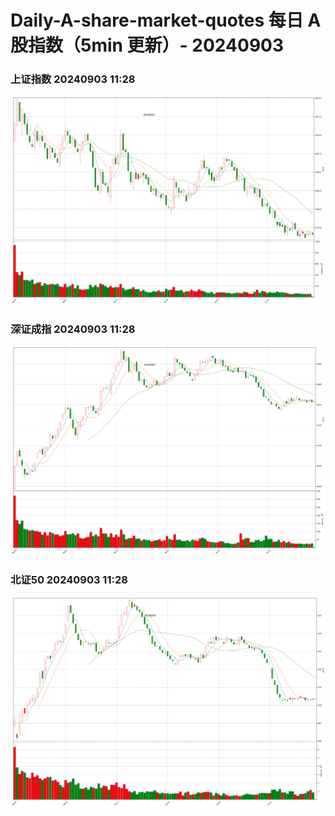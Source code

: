 
# Daily-A-share-market-quotes 每日 A 股指数（5min 更新）- 20240903

### 上证指数 20240903 11:28
![](./fig/2024/9/20240903-sh000001.png)

### 深证成指 20240903 11:28
![](./fig/2024/9/20240903-sz399001.png)

### 北证50 20240903 11:28
![](./fig/2024/9/20240903-bj899050.png)
